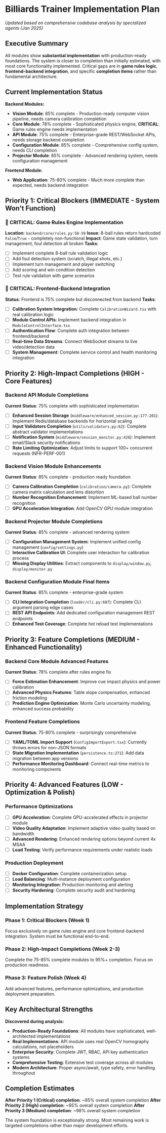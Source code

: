 # Billiards Trainer Implementation Plan

*Updated based on comprehensive codebase analysis by specialized agents (Jan 2025)*

## Executive Summary

All modules show **substantial implementation** with production-ready foundations. The system is closer to completion than initially estimated, with most core functionality implemented. Critical gaps are in **game rules logic**, **frontend-backend integration**, and specific **completion items** rather than fundamental architecture.

## Current Implementation Status

**Backend Modules:**
- **Vision Module**: 85% complete - Production-ready computer vision pipeline, needs camera calibration completion
- **Core Module**: 78% complete - Sophisticated physics engine, **CRITICAL**: Game rules engine needs implementation
- **API Module**: 75% complete - Enterprise-grade REST/WebSocket APIs, needs storage backend completion
- **Configuration Module**: 85% complete - Comprehensive config system, needs CLI completion
- **Projector Module**: 85% complete - Advanced rendering system, needs configuration management

**Frontend Module:**
- **Web Application**: 75-80% complete - Much more complete than expected, needs backend integration

## Priority 1: Critical Blockers (IMMEDIATE - System Won't Function)

### **🚨 CRITICAL: Game Rules Engine Implementation**
**Location**: `backend/core/rules.py:58-59`
**Issue**: 8-ball rules return hardcoded `False`/`True` - completely non-functional
**Impact**: Game state validation, turn management, foul detection all broken
**Tasks**:
- [ ] Implement complete 8-ball rule validation logic
- [ ] Add foul detection system (scratch, illegal shots, etc.)
- [ ] Implement turn management and player switching
- [ ] Add scoring and win condition detection
- [ ] Test rule validation with game scenarios

### **🚨 CRITICAL: Frontend-Backend Integration**
**Status**: Frontend is 75% complete but disconnected from backend
**Tasks**:
- [ ] **Calibration System Integration**: Complete `CalibrationWizard.tsx` with real calibration logic
- [ ] **Module Control APIs**: Implement backend integration in `ModuleControlInterface.tsx`
- [ ] **Authentication Flow**: Complete auth integration between frontend/backend
- [ ] **Real-time Data Streams**: Connect WebSocket streams to live video/detection data
- [ ] **System Management**: Complete service control and health monitoring integration

## Priority 2: High-Impact Completions (HIGH - Core Features)

### **Backend API Module Completions**
**Current Status**: 75% complete with sophisticated implementation
- [ ] **Enhanced Session Storage** (`middleware/enhanced_session.py:177-201`): Implement Redis/database backends for horizontal scaling
- [ ] **Input Validators Completion** (`utils/validators.py:62`): Complete abstract validator implementations
- [ ] **Notification System** (`middleware/session_monitor.py:426`): Implement email/Slack security notifications
- [ ] **Rate Limiting Optimization**: Adjust limits to support 100+ concurrent requests (NFR-PERF-001)

### **Backend Vision Module Enhancements**
**Current Status**: 85% complete - production ready foundation
- [ ] **Camera Calibration Completion** (`calibration/camera.py`): Complete camera matrix calculation and lens distortion
- [ ] **Number Recognition Enhancement**: Implement ML-based ball number recognition
- [ ] **GPU Acceleration Integration**: Add OpenCV GPU module integration

### **Backend Projector Module Completions**
**Current Status**: 85% complete - advanced rendering system
- [ ] **Configuration Management System**: Implement unified config management (`config/settings.py`)
- [ ] **Interactive Calibration UI**: Complete user interaction for calibration process
- [ ] **Missing Display Utilities**: Extract components to `display/window.py`, `display/monitor.py`

### **Backend Configuration Module Final Items**
**Current Status**: 85% complete - enterprise-grade system
- [ ] **CLI Integration Completion** (`loader/cli.py:607`): Complete CLI argument parsing edge cases
- [ ] **REST API Endpoints**: Add dedicated configuration management REST endpoints
- [ ] **Enhanced Test Coverage**: Complete hot reload test implementations

## Priority 3: Feature Completions (MEDIUM - Enhanced Functionality)

### **Backend Core Module Advanced Features**
**Current Status**: 78% complete after rules engine fix
- [ ] **Force Estimation Enhancement**: Improve cue impact physics and power calibration
- [ ] **Advanced Physics Features**: Table slope compensation, enhanced friction modeling
- [ ] **Prediction Engine Optimization**: Monte Carlo uncertainty modeling, enhanced success probability

### **Frontend Feature Completions**
**Current Status**: 75-80% complete - surprisingly comprehensive
- [ ] **YAML/TOML Import Support** (`ConfigImportExport.tsx`): Currently throws errors for non-JSON formats
- [ ] **State Migration Implementation** (`persistence.ts:271`): Add data migration between app versions
- [ ] **Performance Monitoring Dashboard**: Connect real-time metrics to monitoring components

## Priority 4: Advanced Features (LOW - Optimization & Polish)

### **Performance Optimizations**
- [ ] **GPU Acceleration**: Complete GPU-accelerated effects in projector module
- [ ] **Video Quality Adaptation**: Implement adaptive video quality based on bandwidth
- [ ] **Advanced Rendering**: Enhanced rendering options beyond current 4x MSAA
- [ ] **Load Testing**: Verify performance requirements under realistic loads

### **Production Deployment**
- [ ] **Docker Configuration**: Complete containerization setup
- [ ] **Load Balancing**: Multi-instance deployment configuration
- [ ] **Monitoring Integration**: Production monitoring and alerting
- [ ] **Security Hardening**: Complete security audit and hardening

## Implementation Strategy

### **Phase 1: Critical Blockers (Week 1)**
Focus exclusively on game rules engine and core frontend-backend integration. System must be functional end-to-end.

### **Phase 2: High-Impact Completions (Week 2-3)**
Complete the 75-85% complete modules to 95%+ completion. Focus on production readiness.

### **Phase 3: Feature Polish (Week 4)**
Add advanced features, performance optimizations, and production deployment preparation.

## Key Architectural Strengths

**Discovered during analysis:**
- **Production-Ready Foundations**: All modules have sophisticated, well-architected implementations
- **Real Implementations**: API module uses real OpenCV homography calculations, not placeholders
- **Enterprise Security**: Complete JWT, RBAC, API key authentication systems
- **Comprehensive Testing**: Extensive test coverage across all modules
- **Modern Architecture**: Proper async/await, type safety, error handling throughout

## Completion Estimates

**After Priority 1 (Critical) completion**: ~85% overall system completion
**After Priority 2 (High) completion**: ~95% overall system completion
**After Priority 3 (Medium) completion**: ~98% overall system completion

The system foundation is exceptionally strong. Most remaining work is targeted completions rather than major development efforts.
